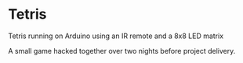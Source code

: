 # Tetris
Tetris running on Arduino using an IR remote and a 8x8 LED matrix

A small game hacked together over two nights before project delivery.

